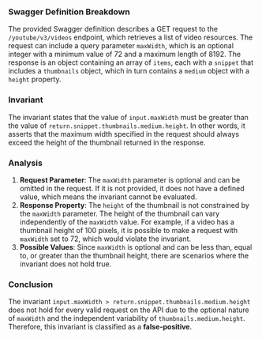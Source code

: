 ### Swagger Definition Breakdown
The provided Swagger definition describes a GET request to the `/youtube/v3/videos` endpoint, which retrieves a list of video resources. The request can include a query parameter `maxWidth`, which is an optional integer with a minimum value of 72 and a maximum length of 8192. The response is an object containing an array of `items`, each with a `snippet` that includes a `thumbnails` object, which in turn contains a `medium` object with a `height` property.

### Invariant
The invariant states that the value of `input.maxWidth` must be greater than the value of `return.snippet.thumbnails.medium.height`. In other words, it asserts that the maximum width specified in the request should always exceed the height of the thumbnail returned in the response.

### Analysis
1. **Request Parameter**: The `maxWidth` parameter is optional and can be omitted in the request. If it is not provided, it does not have a defined value, which means the invariant cannot be evaluated.
2. **Response Property**: The `height` of the thumbnail is not constrained by the `maxWidth` parameter. The height of the thumbnail can vary independently of the `maxWidth` value. For example, if a video has a thumbnail height of 100 pixels, it is possible to make a request with `maxWidth` set to 72, which would violate the invariant.
3. **Possible Values**: Since `maxWidth` is optional and can be less than, equal to, or greater than the thumbnail height, there are scenarios where the invariant does not hold true. 

### Conclusion
The invariant `input.maxWidth > return.snippet.thumbnails.medium.height` does not hold for every valid request on the API due to the optional nature of `maxWidth` and the independent variability of `thumbnails.medium.height`. Therefore, this invariant is classified as a **false-positive**.
